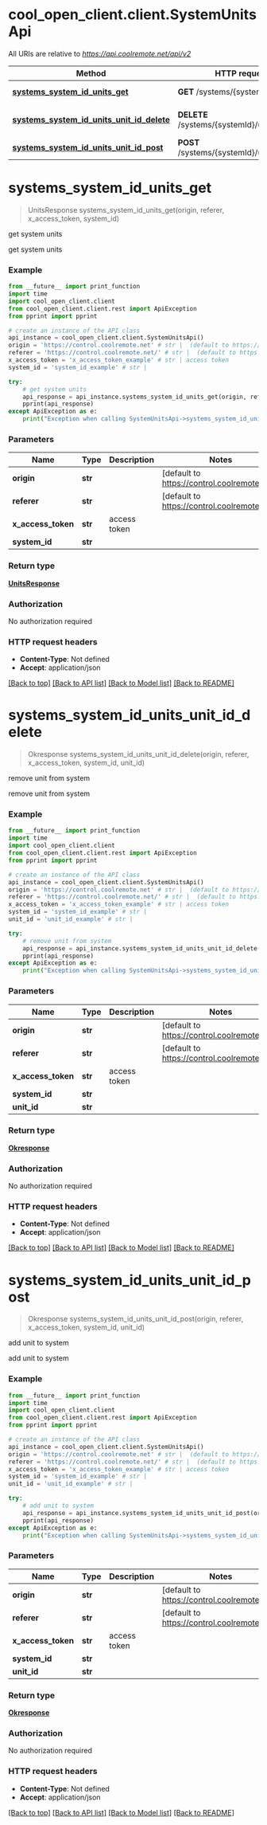 # cool_open_client.client.SystemUnitsApi

All URIs are relative to *https://api.coolremote.net/api/v2*

Method | HTTP request | Description
------------- | ------------- | -------------
[**systems_system_id_units_get**](SystemUnitsApi.md#systems_system_id_units_get) | **GET** /systems/{systemId}/units | get system units
[**systems_system_id_units_unit_id_delete**](SystemUnitsApi.md#systems_system_id_units_unit_id_delete) | **DELETE** /systems/{systemId}/units/{unitId} | remove unit from system
[**systems_system_id_units_unit_id_post**](SystemUnitsApi.md#systems_system_id_units_unit_id_post) | **POST** /systems/{systemId}/units/{unitId} | add unit to system

# **systems_system_id_units_get**
> UnitsResponse systems_system_id_units_get(origin, referer, x_access_token, system_id)

get system units

get system units

### Example
```python
from __future__ import print_function
import time
import cool_open_client.client
from cool_open_client.client.rest import ApiException
from pprint import pprint

# create an instance of the API class
api_instance = cool_open_client.client.SystemUnitsApi()
origin = 'https://control.coolremote.net' # str |  (default to https://control.coolremote.net)
referer = 'https://control.coolremote.net/' # str |  (default to https://control.coolremote.net/)
x_access_token = 'x_access_token_example' # str | access token
system_id = 'system_id_example' # str | 

try:
    # get system units
    api_response = api_instance.systems_system_id_units_get(origin, referer, x_access_token, system_id)
    pprint(api_response)
except ApiException as e:
    print("Exception when calling SystemUnitsApi->systems_system_id_units_get: %s\n" % e)
```

### Parameters

Name | Type | Description  | Notes
------------- | ------------- | ------------- | -------------
 **origin** | **str**|  | [default to https://control.coolremote.net]
 **referer** | **str**|  | [default to https://control.coolremote.net/]
 **x_access_token** | **str**| access token | 
 **system_id** | **str**|  | 

### Return type

[**UnitsResponse**](UnitsResponse.md)

### Authorization

No authorization required

### HTTP request headers

 - **Content-Type**: Not defined
 - **Accept**: application/json

[[Back to top]](#) [[Back to API list]](../README.md#documentation-for-api-endpoints) [[Back to Model list]](../README.md#documentation-for-models) [[Back to README]](../README.md)

# **systems_system_id_units_unit_id_delete**
> Okresponse systems_system_id_units_unit_id_delete(origin, referer, x_access_token, system_id, unit_id)

remove unit from system

remove unit from system

### Example
```python
from __future__ import print_function
import time
import cool_open_client.client
from cool_open_client.client.rest import ApiException
from pprint import pprint

# create an instance of the API class
api_instance = cool_open_client.client.SystemUnitsApi()
origin = 'https://control.coolremote.net' # str |  (default to https://control.coolremote.net)
referer = 'https://control.coolremote.net/' # str |  (default to https://control.coolremote.net/)
x_access_token = 'x_access_token_example' # str | access token
system_id = 'system_id_example' # str | 
unit_id = 'unit_id_example' # str | 

try:
    # remove unit from system
    api_response = api_instance.systems_system_id_units_unit_id_delete(origin, referer, x_access_token, system_id, unit_id)
    pprint(api_response)
except ApiException as e:
    print("Exception when calling SystemUnitsApi->systems_system_id_units_unit_id_delete: %s\n" % e)
```

### Parameters

Name | Type | Description  | Notes
------------- | ------------- | ------------- | -------------
 **origin** | **str**|  | [default to https://control.coolremote.net]
 **referer** | **str**|  | [default to https://control.coolremote.net/]
 **x_access_token** | **str**| access token | 
 **system_id** | **str**|  | 
 **unit_id** | **str**|  | 

### Return type

[**Okresponse**](Okresponse.md)

### Authorization

No authorization required

### HTTP request headers

 - **Content-Type**: Not defined
 - **Accept**: application/json

[[Back to top]](#) [[Back to API list]](../README.md#documentation-for-api-endpoints) [[Back to Model list]](../README.md#documentation-for-models) [[Back to README]](../README.md)

# **systems_system_id_units_unit_id_post**
> Okresponse systems_system_id_units_unit_id_post(origin, referer, x_access_token, system_id, unit_id)

add unit to system

add unit to system

### Example
```python
from __future__ import print_function
import time
import cool_open_client.client
from cool_open_client.client.rest import ApiException
from pprint import pprint

# create an instance of the API class
api_instance = cool_open_client.client.SystemUnitsApi()
origin = 'https://control.coolremote.net' # str |  (default to https://control.coolremote.net)
referer = 'https://control.coolremote.net/' # str |  (default to https://control.coolremote.net/)
x_access_token = 'x_access_token_example' # str | access token
system_id = 'system_id_example' # str | 
unit_id = 'unit_id_example' # str | 

try:
    # add unit to system
    api_response = api_instance.systems_system_id_units_unit_id_post(origin, referer, x_access_token, system_id, unit_id)
    pprint(api_response)
except ApiException as e:
    print("Exception when calling SystemUnitsApi->systems_system_id_units_unit_id_post: %s\n" % e)
```

### Parameters

Name | Type | Description  | Notes
------------- | ------------- | ------------- | -------------
 **origin** | **str**|  | [default to https://control.coolremote.net]
 **referer** | **str**|  | [default to https://control.coolremote.net/]
 **x_access_token** | **str**| access token | 
 **system_id** | **str**|  | 
 **unit_id** | **str**|  | 

### Return type

[**Okresponse**](Okresponse.md)

### Authorization

No authorization required

### HTTP request headers

 - **Content-Type**: Not defined
 - **Accept**: application/json

[[Back to top]](#) [[Back to API list]](../README.md#documentation-for-api-endpoints) [[Back to Model list]](../README.md#documentation-for-models) [[Back to README]](../README.md)

